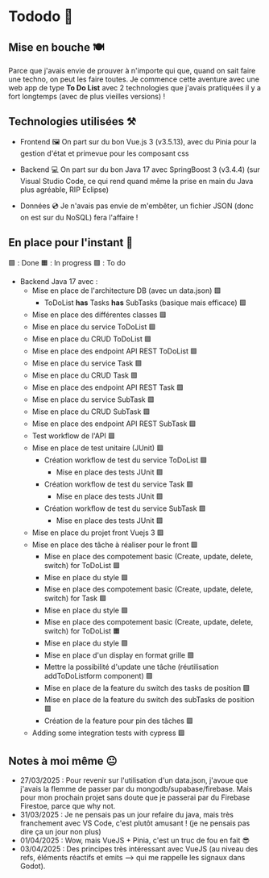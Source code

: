 # Tododo 📃

## Mise en bouche 🍽️

Parce que j'avais envie de prouver à n'importe qui que, quand on sait faire une techno, on peut les faire toutes.
Je commence cette aventure avec une web app de type __To Do List__ avec 2 technologies que j'avais pratiquées il y a fort longtemps (avec de plus vieilles versions) !

## Technologies utilisées ⚒️

* Frontend 🖼️
  On part sur du bon Vue.js 3 (v3.5.13), avec du Pinia pour la gestion d'état et primevue pour les composant css

* Backend 💻
  On part sur du bon Java 17 avec SpringBoost 3 (v3.4.4) (sur Visual Studio Code, ce qui rend quand même la prise en main du Java plus agréable, RIP Eclipse)

* Données 💿
  Je n'avais pas envie de m'embêter, un fichier JSON (donc on est sur du NoSQL) fera l'affaire !

## En place pour l'instant 💭

🟩 : Done
🟧 : In progress
🟪 : To do

* Backend Java 17 avec :
  * Mise en place de l'architecture DB (avec un data.json) 🟩
      * ToDoList __has__ Tasks __has__ SubTasks (basique mais efficace) 🟩
  * Mise en place des différentes classes 🟩
  * Mise en place du service ToDoList 🟩
  * Mise en place du CRUD ToDoList 🟩
  * Mise en place des endpoint API REST ToDoList 🟩
  * Mise en place du service Task 🟩
  * Mise en place du CRUD Task 🟩
  * Mise en place des endpoint API REST Task 🟩
  * Mise en place du service SubTask 🟩
  * Mise en place du CRUD SubTask 🟩
  * Mise en place des endpoint API REST SubTask 🟩
  * Test workflow de l'API 🟩
  * Mise en place de test unitaire (JUnit) 🟩
      * Création workflow de test du service ToDoList 🟩
        * Mise en place des tests JUnit 🟩
      * Création workflow de test du service Task 🟩
        * Mise en place des tests JUnit 🟩
      * Création workflow de test du service SubTask 🟩
        * Mise en place des tests JUnit 🟩
  * Mise en place du projet front Vuejs 3 🟩
  * Mise en place des tâche à réaliser pour le front 🟩
    * Mise en place des compotement basic (Create, update, delete, switch) for ToDoList 🟩
    * Mise en place du style 🟩
    * Mise en place des compotement basic (Create, update, delete, switch) for Task 🟩
    * Mise en place du style 🟩
    * Mise en place des compotement basic (Create, update, delete, switch) for ToDoList 🟧
    * Mise en place du style 🟪
    * Mise en place d'un display en format grille 🟪
    * Mettre la possibilité d'update une tâche (réutilisation addToDoListform component) 🟪
    * Mise en place de la feature du switch des tasks de position 🟪
    * Mise en place de la feature du switch des subTasks de position 🟪
    * Création de la feature pour pin des tâches 🟪
  * Adding some integration tests with cypress 🟪

## Notes à moi même 😐

* 27/03/2025 : Pour revenir sur l'utilisation d'un data.json, j'avoue que j'avais la flemme de passer par du mongodb/supabase/firebase.
  Mais pour mon prochain projet sans doute que je passerai par du Firebase Firestoe, parce que why not.
* 31/03/2025 : Je ne pensais pas un jour refaire du java, mais très franchement avec VS Code, c'est plutôt amusant ! (je ne pensais pas dire ça un jour non plus)
* 01/04/2025 : Wow, mais VueJS + Pinia, c'est un truc de fou en fait 😎
* 03/04/2025 : Des principes très intéressant avec VueJS (au niveau des refs, éléments réactifs et emits --> qui me rappelle les signaux dans Godot).
